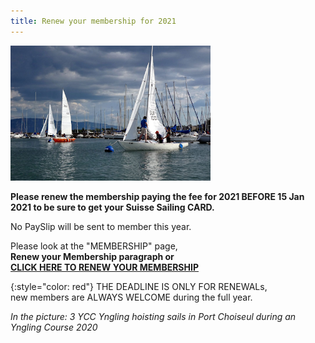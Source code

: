 ```yaml
---
title: Renew your membership for 2021
---
```


![Yngling Sailing](/assets/images/ynglingSailing.png#left)

**Please renew the membership paying the fee for 2021 BEFORE 15 Jan 2021 to be sure to get your Suisse Sailing CARD.**

No PaySlip will be sent to member this year.

Please look at the "MEMBERSHIP" page, \
**Renew your Membership paragraph or** \
**[CLICK HERE TO RENEW YOUR MEMBERSHIP](https://apex-legacy.cern.ch/pls/htmldb_ycc/f?p=200:15)**

{:style="color: red"}
THE DEADLINE IS ONLY FOR RENEWALs, \
new members are ALWAYS WELCOME during the full year.

*In the picture: 3 YCC Yngling hoisting sails in Port Choiseul during an Yngling Course 2020* 

